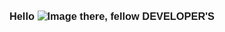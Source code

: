<div style="display: flex; flex-direction: column; align-items: center; justify-content: center; height: 100vh;">
  <h3 style="font-family: Arial; font-weight: bold;">
    Hello
    <img src="https://github.com/AmmrFX/AmmrFX/assets/55325468/b3292e43-252b-43c9-969b-a0295b2bda32" alt="Image" style="width: 50px; height: 50px;">
    there, fellow DEVELOPER'S
  </H3>
</div>


<img src="https://github.com/AmmrFX/AmmrFX/assets/55325468/0511f59d-72bb-40d3-8c64-e020df26a881" alt="Image 1" style="width: 100px; height: 100px;">
<img src="https://github.com/AmmrFX/AmmrFX/assets/55325468/f9894034-8d94-4024-9eed-7e75c5508b85" alt="Image 2" style="width: 100px; height: 100px;">
<img src="https://github.com/AmmrFX/AmmrFX/assets/55325468/28c828ae-2ea4-4d34-9139-5ab2bbc5bf34" alt="Image 3" style="width: 100px; height: 100px;">
<img src="https://github.com/AmmrFX/AmmrFX/assets/55325468/28623ba1-923d-4c25-8329-bac039f0dee5" alt="Image 4" style="width: 100px; height: 100px;">
<img src="https://github.com/AmmrFX/AmmrFX/assets/55325468/f5e19b16-a5a6-4d18-ad48-6697cc587847" alt="Image 5" style="width: 100px; height: 100px;">
<img src="https://github.com/AmmrFX/AmmrFX/assets/55325468/7010be6c-4685-4071-8e2e-73888e378ac3" alt="Image 6" style="width: 100px; height: 100px;">

<picture>
  <source media="(prefers-color-scheme: dark)" srcset="https://raw.githubusercontent.com/platane/platane/output/github-contribution-grid-snake-dark.svg">
 
  <img alt="github contribution grid snake animation" src="https://raw.githubusercontent.com/platane/platane/output/github-contribution-grid-snake.svg">
</picture>

<h3 align="left">Connect with me:</h3>
<p align="left">
<a href="https://www.leetcode.com/eng002" target="blank"><img align="center" src="https://raw.githubusercontent.com/rahuldkjain/github-profile-readme-generator/master/src/images/icons/Social/leet-code.svg" alt="eng002" height="30" width="40" /></a>
</p>
